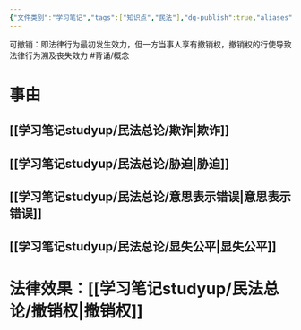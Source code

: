 ```yaml
---
{"文件类别":"学习笔记","tags":["知识点","民法"],"dg-publish":true,"aliases":[],"permalink":"/学习笔记studyup/民法总论/可撤销/","dgPassFrontmatter":true,"created":"2024-07-17T15:11:13.856+08:00","updated":"2024-11-18T12:07:52.108+08:00"}
---
```


可撤销：即法律行为最初发生效力，但一方当事人享有撤销权，撤销权的行使导致法律行为溯及丧失效力 #背诵/概念 
# 事由
## [[学习笔记studyup/民法总论/欺诈\|欺诈]]
## [[学习笔记studyup/民法总论/胁迫\|胁迫]]
## [[学习笔记studyup/民法总论/意思表示错误\|意思表示错误]]
## [[学习笔记studyup/民法总论/显失公平\|显失公平]]
# 法律效果：[[学习笔记studyup/民法总论/撤销权\|撤销权]]
